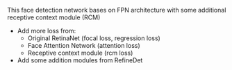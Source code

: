 This face detection network bases on FPN architecture with some additional receptive context module (RCM)
+ Add more loss from:
    + Original RetinaNet (focal loss, regression loss)
    + Face Attention Network (attention loss)
    + Receptive context module (rcm loss)
+ Add some addition modules from RefineDet